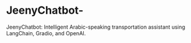 # JeenyChatbot-
JeenyChatbot: Intelligent Arabic-speaking transportation assistant using LangChain, Gradio, and OpenAI.
